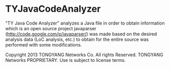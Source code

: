 TYJavaCodeAnalyzer
==================

"TY Java Code Analyzer" analyzes a Java file in order to obtain information which is an open source project javaparser (http://code.google.com/p/javaparser/) was made ​​based on the desired analysis data (LoC analysis, etc.) to obtain for the entire source was performed with some modifications.


Copyright 2013 TONGYANG Networks Co. All rights Reserved.
TONGYANG Networks PROPRIETARY. Use is subject to license terms.
